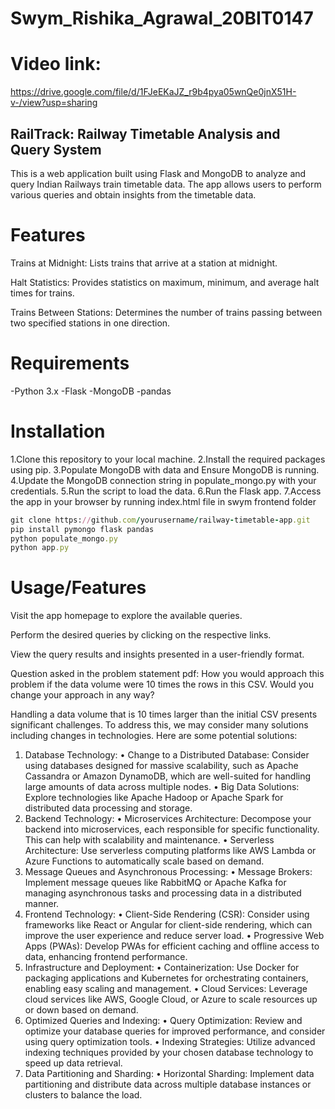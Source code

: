 # Swym_Rishika_Agrawal_20BIT0147
# Video link: 
https://drive.google.com/file/d/1FJeEKaJZ_r9b4pya05wnQe0jnX51H-v-/view?usp=sharing
## RailTrack: Railway Timetable Analysis and Query System
This is a web application built using Flask and MongoDB to analyze and query Indian Railways train timetable data. The app allows users to perform various queries and obtain insights from the timetable data.

# Features
Trains at Midnight: Lists trains that arrive at a station at midnight.

Halt Statistics: Provides statistics on maximum, minimum, and average halt times for trains.

Trains Between Stations: Determines the number of trains passing between two specified stations in one direction.

# Requirements
-Python 3.x
-Flask
-MongoDB
-pandas

# Installation
 
1.Clone this repository to your local machine.
2.Install the required packages using pip.
3.Populate MongoDB with data and Ensure MongoDB is running.
4.Update the MongoDB connection string in populate_mongo.py with your credentials.
5.Run the script to load the data.
6.Run the Flask app.
7.Access the app in your browser by running index.html file in swym frontend folder
 ```ruby
git clone https://github.com/yourusername/railway-timetable-app.git
pip install pymongo flask pandas
python populate_mongo.py
python app.py
```

# Usage/Features
Visit the app homepage to explore the available queries.

Perform the desired queries by clicking on the respective links.

View the query results and insights presented in a user-friendly format.

Question asked in the problem statement pdf:
How you would approach this problem if the data volume were 10 times the rows in
this CSV. Would you change your approach in any way?

Handling a data volume that is 10 times larger than the initial CSV presents significant challenges. To address this, we may consider many solutions including changes in technologies. Here are some potential solutions:
1.	Database Technology:
•	Change to a Distributed Database: Consider using databases designed for massive scalability, such as Apache Cassandra or Amazon DynamoDB, which are well-suited for handling large amounts of data across multiple nodes.
•	Big Data Solutions: Explore technologies like Apache Hadoop or Apache Spark for distributed data processing and storage.
2.	Backend Technology:
•	Microservices Architecture: Decompose your backend into microservices, each responsible for specific functionality. This can help with scalability and maintenance.
•	Serverless Architecture: Use serverless computing platforms like AWS Lambda or Azure Functions to automatically scale based on demand.
3.	Message Queues and Asynchronous Processing:
•	Message Brokers: Implement message queues like RabbitMQ or Apache Kafka for managing asynchronous tasks and processing data in a distributed manner.
4.	Frontend Technology:
•	Client-Side Rendering (CSR): Consider using frameworks like React or Angular for client-side rendering, which can improve the user experience and reduce server load.
•	Progressive Web Apps (PWAs): Develop PWAs for efficient caching and offline access to data, enhancing frontend performance.
5.	Infrastructure and Deployment:
•	Containerization: Use Docker for packaging applications and Kubernetes for orchestrating containers, enabling easy scaling and management.
•	Cloud Services: Leverage cloud services like AWS, Google Cloud, or Azure to scale resources up or down based on demand.
6.	Optimized Queries and Indexing:
•	Query Optimization: Review and optimize your database queries for improved performance, and consider using query optimization tools.
•	Indexing Strategies: Utilize advanced indexing techniques provided by your chosen database technology to speed up data retrieval.
7.	Data Partitioning and Sharding:
•	Horizontal Sharding: Implement data partitioning and distribute data across multiple database instances or clusters to balance the load.
